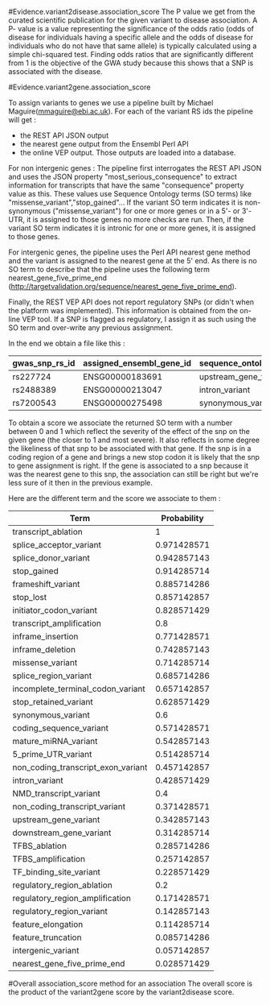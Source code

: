 #Evidence.variant2disease.association_score
The P value we get from the curated scientific publication for the given variant to disease association.
A P- value is a value representing the significance of the odds ratio (odds of disease for individuals having a specific
allele and the odds of disease for individuals who do not have that same allele) is typically calculated using a simple
chi-squared test. Finding odds ratios that are significantly different from 1 is the objective of the GWA study because
this shows that a SNP is associated with the disease.

#Evidence.variant2gene.association_score

To assign variants to genes we use a pipeline built by Michael Maguire(mmaguire@ebi.ac.uk).
For each of the variant RS ids the pipeline will get :
* the REST API JSON output
* the nearest gene output from the Ensembl Perl API
* the online VEP output.
Those outputs are loaded into a database.

For non intergenic genes :
The pipeline first interrogates the REST API JSON and uses the JSON property "most_serious_consequence" to extract information
for transcripts that have the same "consequence" property value as this. These values use Sequence Ontology terms (SO terms) like
"missense_variant","stop_gained"...
If the variant SO term indicates it is non-synonymous ("missense_variant") for one or more genes or in a 5'- or 3'-UTR,
it is assigned to those genes no more checks are run.
Then, if the variant SO term indicates it is intronic for one or more genes, it is assigned to those genes.

For intergenic genes, the pipeline uses the Perl API nearest gene method and the variant is assigned to the nearest gene at the 5'
end. As there is no SO term to describe that the pipeline uses the following term nearest_gene_five_prime_end (http://targetvalidation.org/sequence/nearest_gene_five_prime_end).

Finally, the REST VEP API does not report regulatory SNPs (or didn't when the platform was implemented). This information
is obtained from the on-line VEP tool. If a SNP is flagged as regulatory, I assign it as such using the SO term and
over-write any previous assignment.

In the end we obtain a file like this :  

| gwas_snp_rs_id | assigned_ensembl_gene_id | sequence_ontology_term | overlapping_ensembl_gene_ids |
| -------------- | ------------------------ | ---------------------- | ----------------------------
| rs227724 | ENSG00000183691|upstream_gene_variant|_ |
| rs2488389|ENSG00000213047|intron_variant|_ |
| rs7200543|ENSG00000275498|synonymous_variant | ENSG00000179889 |

To obtain a score we associate the returned SO term with a number between 0 and 1 which reflect the severity of the effect
of the snp on the given gene (the closer to 1 and most severe). It also reflects in some degree the likeliness of that snp
to be associated with that gene.
If the snp is in a coding region of a gene and brings a new stop codon it is likely that the snp to gene assignment is right.
If the gene is associated to a snp because it was the nearest gene to this snp, the association can still be right but we're less
sure of it then in the previous example.

Here are the different term and the score we associate to them :

| Term | Probability |
| ---- | ----------- |
| transcript_ablation	| 1 |
| splice_acceptor_variant	| 0.971428571 |
| splice_donor_variant	| 0.942857143 |
| stop_gained	| 0.914285714 |
| frameshift_variant	| 0.885714286 |
| stop_lost	| 0.857142857 |
| initiator_codon_variant	| 0.828571429 |
| transcript_amplification	| 0.8 |
| inframe_insertion | 0.771428571 |
| inframe_deletion | 0.742857143 |
| missense_variant | 0.714285714 |
| splice_region_variant | 0.685714286 |
| incomplete_terminal_codon_variant | 0.657142857 |
| stop_retained_variant | 0.628571429 |
| synonymous_variant | 0.6 |
| coding_sequence_variant | 0.571428571 |
| mature_miRNA_variant | 0.542857143 |
| 5_prime_UTR_variant | 0.514285714 |
| non_coding_transcript_exon_variant | 0.457142857 |
| intron_variant | 0.428571429 |
| NMD_transcript_variant | 0.4 |
| non_coding_transcript_variant | 0.371428571 |
| upstream_gene_variant | 0.342857143 |
| downstream_gene_variant | 0.314285714 |
| TFBS_ablation | 0.285714286 |
| TFBS_amplification | 0.257142857 |
| TF_binding_site_variant | 0.228571429 |
| regulatory_region_ablation | 0.2 |
| regulatory_region_amplification | 0.171428571 |
| regulatory_region_variant | 0.142857143 |
| feature_elongation | 0.114285714 |
| feature_truncation | 0.085714286 |
| intergenic_variant | 0.057142857 |
| nearest_gene_five_prime_end | 0.028571429 |

#Overall association_score method for an association
The overall score is the product of the variant2gene score by the variant2disease score.
